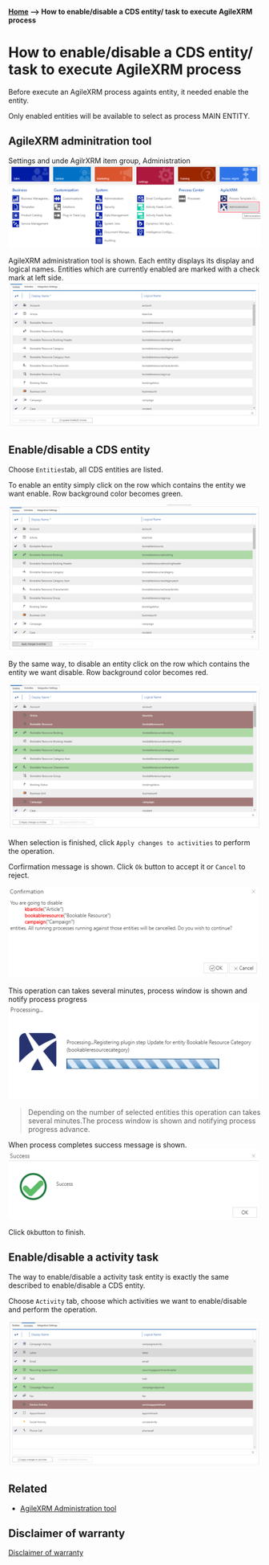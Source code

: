 __[Home](/) --> How to enable/disable a CDS entity/ task to execute AgileXRM process__

# How to enable/disable a CDS entity/ task to execute AgileXRM process

Before execute an AgileXRM process againts entity, it needed enable the entity.

Only enabled entities will be available to select as process MAIN ENTITY.

## AgileXRM adminitration tool

Settings and unde AgilrXRM item group, Administration
![](media/EnableDisableEntities_01.png)

AgileXRM administration tool is shown. Each entity displays its display and logical names.
Entities which are currently enabled are marked with a check mark at left side. 
![](media/EnableDisableEntities_02.png)

## Enable/disable a CDS entity

Choose `Entities`tab, all CDS entities are listed. 

To enable an entity simply click on the row which contains the entity we want enable. Row background color becomes green.

![](media/EnableDisableEntities_03.png)

By the same way, to disable an entity click on the row which contains the entity we want disable. Row background color becomes red.

![](media/EnableDisableEntities_04.png)

When selection is finished, click `Apply changes to activities` to perform the operation.

Corfirmation message is shown. Click `Ok` button to accept it or `Cancel` to reject.

![](media/EnableDisableEntities_05.png)

This operation can takes several minutes, process window is shown and notify process progress
![](media/EnableDisableEntities_06.png)
> Depending on the number of selected entities this operation can takes several minutes.The process window is shown and notifying process progress advance.

When process completes success message is shown.
![](media/EnableDisableEntities_07.png)

Click `Ok`button to finish.

## Enable/disable a activity task

The way to enable/disable a activity task entity is exactly the same described to enable/disable a CDS entity.

Choose `Activity` tab, choose which activities we want to enable/disable and perform the operation.

![](media/EnableDisableEntities_08.png)

## Related

- [AgileXRM Administration tool](../guides/XRMAdministrationTool-UserGuide.md)

## Disclaimer of warranty

[Disclaimer of warranty](../guides/common/DisclaimerOfWarranty.md)